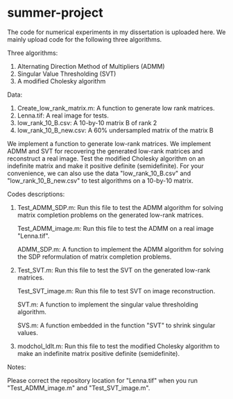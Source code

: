 # summer-project

The code for numerical experiments in my dissertation is uploaded here. We mainly upload code for the following three algorithms.

Three algorithms:
1. Alternating Direction Method of Multipliers (ADMM)
2. Singular Value Thresholding (SVT)
3. A modified Cholesky algorithm 

Data:
1. Create_low_rank_matrix.m: A function to generate low rank matrices.
2. Lenna.tif: A real image for tests.
3. low_rank_10_B.csv: A 10-by-10 matrix B of rank 2
4. low_rank_10_B_new.csv: A 60% undersampled matrix of the matrix B

We implement a function to generate low-rank matrices. We implement ADMM and SVT for recovering the generated low-rank matrices
and reconstruct a real image. Test the modified Cholesky algorithm on an indefinite matrix and make it positive definite (semidefinite). For your convenience, we can also use the data "low_rank_10_B.csv" and "low_rank_10_B_new.csv" to test algorithms on a 10-by-10 matrix.


Codes descriptions:

1. Test_ADMM_SDP.m: Run this file to test the ADMM algorithm for solving matrix completion problems on the generated low-rank matrices.

   Test_ADMM_image.m: Run this file to test the ADMM on a real image "Lenna.tif".

   ADMM_SDP.m: A function to implement the ADMM algorithm for solving the SDP reformulation of matrix completion problems.
   
   
2. Test_SVT.m: Run this file to test the SVT on the generated low-rank matrices.
   
   Test_SVT_image.m: Run this file to test SVT on image reconstruction.

   SVT.m: A function to implement the singular value thresholding algorithm.

   SVS.m: A function embedded in the function "SVT" to shrink singular values.
   

3. modchol_ldlt.m: Run this file to test the modified Cholesky algorithm to make an indefinite matrix positive definite (semidefinite).

Notes:

Please correct the repository location for "Lenna.tif" when you run "Test_ADMM_image.m" and "Test_SVT_image.m".
